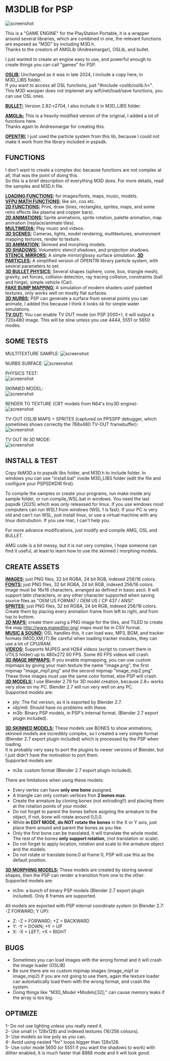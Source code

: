 # M3DLIB for PSP 
  
![screenshot](IMAGES/M3D.png)
  
This is a "GAME ENGINE" for the PlayStation Portable, it is a wrapper around several libraries,
which are combined in one, the relevant functions are exposed as "M3D" by including M3D.h.  
Thanks to the creators of AMGLib (Andresmargar), OSLib, and bullet.  
  
I just wanted to create an engine easy to use, and powerful enough to create things you can call "games" for PSP.  
  
**<ins>OSLIB:</ins>** Unchanged as it was in late 2024, I include a copy here, in M3D_LIBS folder.  
If you want to access all OSL functions, just "#include <oslib/oslib.h>".  
This M3D warpper does not implemet any wifi/net/load/save functions, you can use OSL ones.  
  
**<ins>BULLET:</ins>** Version 2.82-r2704, I also include it in M3D_LIBS folder.  
  
**<ins>AMGLib:</ins>** This is a heavily modified version of the original, I added a lot of functions here.  
Thanks again to Andresmargar for creating this.  

**<ins>OPENTRI:</ins>** I just used the particle system from this lib, because I could not make it work from the library included in pspsdk.


## FUNCTIONS  

I don't want to create a complex doc because functions are not complex at all, that was the point of doing this.  
So this is a brief description of everything M3D does. For more details, read the samples and M3D.h file.

**<ins>LOADING FUNCTIONS:</ins>** for images/fonts, maps, music, models.  
**<ins>VFPU MATH FUNCTIONS:</ins>** like sin, cos etc.  
**<ins>2D FUNCTIONS:</ins>** Print, draw (lines, rectangles, sprites, maps, and some retro effects like plasma and copper bars).  
**<ins>2D ANIMATIONS:</ins>** Sprite animations, sprite rotation, palette animation, map animation (replace/animate tiles).  
**<ins>MULTIMEDIA:</ins>** Play music and videos.  
**<ins>3D SCENES:</ins>** Cameras, lights, model rendering, multitextures, environment mapping textures, render to texture.   
**<ins>3D ANIMATION:</ins>** Skinned and morphing models.  
**<ins>3D SHADOWS:</ins>** Volumetric stencil shadows, and projection shadows. 
**<ins>STENCIL MIRRORS:</ins>** A simple mirror/glossy surface simulation. 
**<ins>3D PARTICLES:</ins>** A simplified version of OPENTRI library particle system, with several parameters to set.  
**<ins>3D BULLET PHYSICS:</ins>** Several shapes (sphere, cone, box, triangle mesh), gravity, set forces, collision detection, ray tracing collision, constraints (ball and hinge), simple vehicle (Car).  
**<ins>FAKE BUMP MAPPING:</ins>** A simulation of modern shaders usinf paletted textures, only works well on mostly flat surfaces.  
**<ins>3D NURBS:</ins>** PSP can generate a surface from several points you can animate, I added this because I think it looks ok for simple water simulations.   
**<ins>TV OUT:</ins>** You can enable TV OUT mode (on PSP 2000+), it will output a 720x480 image. This will be slow unless you use 4444, 5551 or 5650 modes.  

## SOME TESTS

MULTITEXTURE SAMPLE: 
![screenshot](IMAGES/multitexture.gif) 
  
NURBS SURFACE: 
![screenshot](IMAGES/nurbs.png)
  
PHYSICS TEST:  
![screenshot](IMAGES/physics.png)

SKINNED MODEL:  
![screenshot](IMAGES/dino.gif)  

RENDER TO TEXTURE (CRT models from N64's tiny3D engine):  
![screenshot](IMAGES/rendertexture.png)  

TV-OUT OSLIB MAPS + SPRITES (captured on PPSSPP debugger, which sometimes shows correctly the 768x480 TV-OUT framebuffer):  
![screenshot](IMAGES/maps720x480.png)

TV OUT IN 3D MODE:  
![screenshot](IMAGES/3d.png)  

## INSTALL & TEST
  
Copy libM3D.a to pspsdk libs folder, and M3D.h to include folder.
In windows you can use "install.bat" inside M3D_LIBS folder (edit the file and configure
your PSPSDKDIR first).  
   
To compile the samples or create your programs, run make inside any sample folder, 
or run compile_WSL.bat in windows. You need the last pspsdk (2025) which was only releassed 
for linux. If you use windows most computers can run WSL1 from windows (WSL 1 is fast). 
If your PC is very old and can't run WSL, just install linux, or use a virtual machine with 
any linux distrubution. If you use mac, I can't help you.  

For more advance modifications, just modify and compile AMG, OSL and BULLET.  
  
AMG code is a bit messy, but it is not very complex, I hope someone can find it useful, at least to learn how to use the skinned / morphing models.  
  
   
## CREATE ASSETS

**<ins>IMAGES:</ins>** just PNG files, 32 bit RGBA, 24 bit RGB, indexed 256/16 colors.  
**<ins>FONTS:</ins>** just PNG files, 32 bit RGBA, 24 bit RGB, indexed 256/16 colors. Image must be 16x16 characters, arranged as defined in basic ascii.
It will support latin characters, or any other character supported when saving source files as "OEM US FORMAT / OEM US / CP 437 / ANSI".  
**<ins>SPRITES:</ins>** just PNG files, 32 bit RGBA, 24 bit RGB, indexed 256/16 colors. Create them by placing every animation frame from left to right, and from top to bottom.   
**<ins>2D MAPS:</ins>** create them using a PNG image for the tiles, and TILED to create the map http://www.mapeditor.org/
maps must be in CSV format.  
**<ins>MUSIC & SOUND:</ins>** OSL handles this, it can load wav, MP3, BGM, and tracker formats (MOD,XM,IT).Be careful when loading tracker modules, they can use a lot of CPU/RAM.  
**<ins>VIDEOS:</ins>** Supports MJPEG and H264 videos (script to convert them in UTILS folder) up to 480x272 60 FPS. Some 60 FPS videos will crash.  
**<ins>3D IMAGE MIPMAPS:</ins>** If you enable mipmapping, you can use custom mipmaps by giving your main texture the name "image.png", the first mipmap "image_mip1.png" and the second mipmap "image_mip2.png". These three images must use the same color format, else PSP will crash.  
**<ins>3D MODELS:</ins>** I use Blender 2.79 for 3D model creation, because 2.8+ works very slow on my PC. Blender 2.7 will run very well on any PC.  
Supported models are:
  - ply: The fist version, as it is exported by Blender 2.7.
  - obj/mtl: Should have no problems with these.
  - m3b: Binary PSP models, in PSP's internal format. (Blender 2.7 export plugin included).  

**<ins>3D SKINNED MODELS:</ins>** These models use BONES to show animations, skinned models are incredibly complex, so I created a very simple format
(Blender 2.7 export plugin included) which is processed by the PSP when loading.  
It is probably very easy to port the plugins to newer versions of Blender, but I just didn't have the motivation to port them.  
Supported models are:
  - m3a: custom format (Blender 2.7 export plugin included).

There are limitations when using these models:
  - Every vertex can have **only one bone** assigned.  
  - A triangle can only contain vertices fron **2 bones max**.
  - Create the armature by cloning bones (not extruding!!) and placing them at the rotation points of your model.  
  - Do not forget to parent the bones before asigning the armature to the object, if not, bone will rotate around 0,0,0.  
  - While **in EDIT MODE, do NOT rotate the bones** in the X or Y axis, just place them around and parent the bones as you like.
  - Only the first bone can be translated, it will translate the whole model. The rest of the bones **only support rotation**, (not translation or scale).
  - Do not forget to apply location, rotation and scale to the armature object and the models.  
  - Do not rotate or translate bone.0 at frame 0, PSP will use this as the default position.  
    
**<ins>3D MORPHING MODELS:</ins>** These models are created by storing several shapes, then the PSP can render a transition from one to the other.
Supported models are:
  - m3m: a bunch of binary PSP models (Blender 2.7 export plugin included).
Only 8 frames are supported.

All models are exported with PSP internal coordinate system (in Blender 2.7: -Z FORWARD; Y UP):
  - Z: -Z = FORWARD; +Z = BACKWARD   
  - Y: -Y = DOWN; +Y = UP  
  - X: -X = LEFT; +X = RIGHT   

## BUGS
  - Sometimes you can load images with the wrong format and it will crash the image loader (OSLIB)
  - Be sure there are no custom mipmap images (image_mip1 or image_mip2) if you are not going to use them, again the texture loader can automatically load them with the wrong format, and crash the system.
  - Doing things like "M3D_Model *Models[32];" can cause memory leaks if the array is too big.  
  
  
   
## OPTIMIZE
  
1- Do not use lighting unless you really need it.  
2- Use small (< 128x128) and indexed textures (16/256 colours).  
3- Use models as low poly as you can.  
4- Avoid using nested "for" loops bigger than 128x128.  
5- Use color mode 5650 (or 5551 if you want the shadows to work) with dither enabled, it is much faster that 8888 mode and it will look good.  
